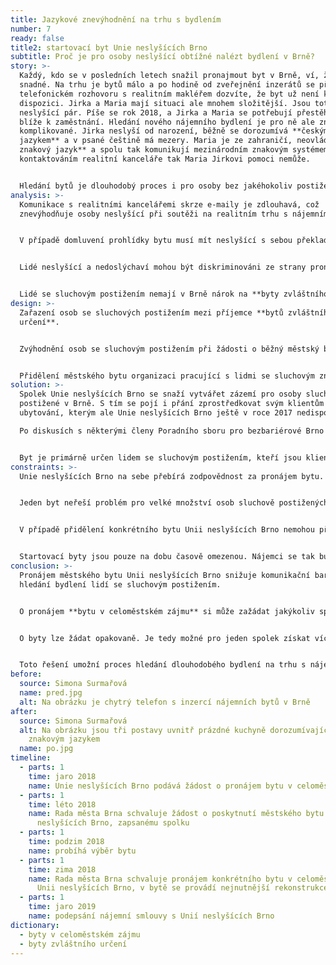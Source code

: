 ```yaml
---
title: Jazykové znevýhodnění na trhu s bydlením
number: 7
ready: false
title2: startovací byt Unie neslyšících Brno
subtitle: Proč je pro osoby neslyšící obtížné nalézt bydlení v Brně?
story: >-
  Každý, kdo se v posledních letech snažil pronajmout byt v Brně, ví, že to není
  snadné. Na trhu je bytů málo a po hodině od zveřejnění inzerátů se při
  telefonickém rozhovoru s realitním makléřem dozvíte, že byt už není k
  dispozici. Jirka a Maria mají situaci ale mnohem složitější. Jsou totiž
  neslyšící pár. Píše se rok 2018, a Jirka a Maria se potřebují přestěhovat
  blíže k zaměstnání. Hledání nového nájemního bydlení je pro ně ale značně
  komplikované. Jirka neslyší od narození, běžně se dorozumívá **českým znakovým
  jazykem** a v psané češtině má mezery. Maria je ze zahraničí, neovládá **český
  znakový jazyk** a spolu tak komunikují mezinárodním znakovým systémem. S
  kontaktováním realitní kanceláře tak Maria Jirkovi pomoci nemůže.


  Hledání bytů je dlouhodobý proces i pro osoby bez jakéhokoliv postižení, ale pro osoby neslyšící je to opravdová výzva. Komunikace s realitními kancelářemi, která je odkázaná na psaní e-mailů, často ústí v obsazení bytu těmi, kteří si domluvili prohlídku dříve telefonicky. Jirka telefonicky s realitní kanceláří pochopitelně komunikovat nemůže a než stačí poslat kostrbatý e-mail, předběhnou jej řady volajících. I když se mu podaří domluvit nějakou prohlídku bytu, je složité se s makléřem domluvit. Ke každé prohlídce si musí zvát na pomoc tlumočníka, což je finančně náročné. Také jej mrzí, když makléř mluví pouze s tlumočníkem a Jirku ignoruje, jakoby tam nebyl. V konečném důsledku pak maitel upřednostní jiné zájemnce, se kterými může komunikovat přímo. Pronajmutí bytu tak je pro Jirku s Marií téměř neřešitelný úkol.
analysis: >-
  Komunikace s realitními kancelářemi skrze e-maily je zdlouhavá, což
  znevýhodňuje osoby neslyšící při soutěži na realitním trhu s nájemním bydlení.


  V případě domluvení prohlídky bytu musí mít neslyšící s sebou překladatele.


  Lidé neslyšící a nedoslýchaví mohou být diskriminováni ze strany pronajímatelů bytů, kteří jejich znevýhodnění často vnímají jako překážku pro pronájem bytu. 


  Lidé se sluchovým postižením nemají v Brně nárok na **byty zvláštního určení**, které jsou primárně určené pro osoby pohybově či zrakově postižené.
design: >-
  Zařazení osob se sluchových postižením mezi příjemce **bytů zvláštního
  určení**.


  Zvýhodnění osob se sluchovým postižením při žádosti o běžný městský byt.


  Přidělení městského bytu organizaci pracující s lidmi se sluchovým znevýhodněním, která by jej následně pronajímala lidem se sluchovým postižením.
solution: >-
  Spolek Unie neslyšících Brno se snaží vytvářet zázemí pro osoby sluchově
  postižené v Brně. S tím se pojí i přání zprostředkovat svým klientům i
  ubytování, kterým ale Unie neslyšících Brno ještě v roce 2017 nedisponovala.

  Po diskusích s některými členy Poradního sboru pro bezbariérové Brno se Unie neslyšících Brno rozhodla požádat Radu města Brna o pronájem **bytu v celoměstském zájmu**, který by byl primárně určen jako startovací byt pro klienty Unie neslyšících Brno. V srpnu 2018 Rada města Brna tuto žádost schválila. Následně byl vybrán konkrétní byt o velikosti 2+kk v městské části Brno-střed, jehož pronájem byl Unii neslyšících Brno schválen v lednu roku 2019. V březnu 2019 byla podepsána nájemní smlouva s Unií neslyšících Brno. Poté se do bytu nastěhovali první klienti Unie neslyšících Brno, mladý neslyšící pár.


  Byt je primárně určen lidem se sluchovým postižením, kteří jsou klienti či zaměstnanci Unie neslyšících Brno a kteří splní i další podmínky stanovené Únií neslyšících Brno. Jelikož je byt zamýšlen jako startovací, měl by být poskytnut nájemcům po dobu dvou let a následně předán dalším nájemcům.
constraints: >-
  Unie neslyšících Brno na sebe přebírá zodpovědnost za pronájem bytu.


  Jeden byt neřeší problém pro velké množství osob sluchově postižených, kteří jsou znevýhodněni na trhu s nájemním bydlení. 


  V případě přidělení konkrétního bytu Unii neslyšících Brno nemohou případní další nájemci ovlivňovat polohu bytu v rámci města ani jiné charakteristiky bytu. 


  Startovací byty jsou pouze na dobu časově omezenou. Nájemci se tak budou i v budoucnu potýkat s problémem hledání nájemního bydlení.
conclusion: >-
  Pronájem městského bytu Unii neslyšících Brno snižuje komunikační bariéru při
  hledání bydlení lidí se sluchovým postižením. 


  O pronájem **bytu v celoměstském zájmu** si může zažádat jakýkoliv spolek (např. Unie neslyšících Brno).


  O byty lze žádat opakovaně. Je tedy možné pro jeden spolek získat více bytů pro své klienty. 


  Toto řešení umožní proces hledání dlouhodobého bydlení na trhu s nájemními byty alespoň oddálit a poskytne dotyčným dostatek času pro jeho nalezení.
before:
  source: Simona Surmařová
  name: pred.jpg
  alt: Na obrázku je chytrý telefon s inzercí nájemních bytů v Brně
after:
  source: Simona Surmařová
  alt: Na obrázku jsou tři postavy uvnitř prázdné kuchyně dorozumívající se
    znakovým jazykem
  name: po.jpg
timeline:
  - parts: 1
    time: jaro 2018
    name: Unie neslyšících Brno podává žádost o pronájem bytu v celoměstském zájmu
  - parts: 1
    time: léto 2018
    name: Rada města Brna schvaluje žádost o poskytnutí městského bytu Unii
      neslyšících Brno, zapsanému spolku
  - parts: 1
    time: podzim 2018
    name: probíhá výběr bytu
  - parts: 1
    time: zima 2018
    name: Rada města Brna schvaluje pronájem konkrétního bytu v celoměstském zájmu
      Unii neslyšících Brno, v bytě se provádí nejnutnější rekonstrukce
  - parts: 1
    time: jaro 2019
    name: podepsání nájemní smlouvy s Unií neslyšících Brno
dictionary:
  - byty v celoměstském zájmu
  - byty zvláštního určení
---
```

